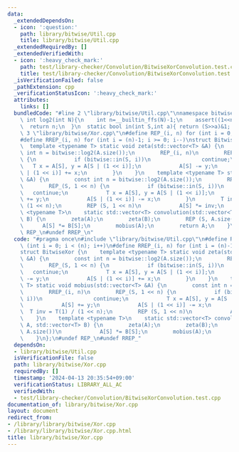 ```yaml
---
data:
  _extendedDependsOn:
  - icon: ':question:'
    path: library/bitwise/Util.cpp
    title: library/bitwise/Util.cpp
  _extendedRequiredBy: []
  _extendedVerifiedWith:
  - icon: ':heavy_check_mark:'
    path: test/library-checker/Convolution/BitwiseXorConvolution.test.cpp
    title: test/library-checker/Convolution/BitwiseXorConvolution.test.cpp
  _isVerificationFailed: false
  _pathExtension: cpp
  _verificationStatusIcon: ':heavy_check_mark:'
  attributes:
    links: []
  bundledCode: "#line 2 \"library/bitwise/Util.cpp\"\nnamespace bitwise{\n  static\
    \ int log2(int N){\n    int n=__builtin_ffs(N)-1;\n    assert((1<<n)==N);\n  \
    \  return n;\n  }\n  static bool in(int S,int a){ return (S>>a)&1; }\n}\n#line\
    \ 3 \"library/bitwise/Xor.cpp\"\n#define REP_(i, n) for (int i = 0; i < (n); i++)\n\
    #define RREP_(i, n) for (int i = (n)-1; i >= 0; i--)\nstruct BitwiseXor {\n  \
    \  template <typename T> static void zeta(std::vector<T> &A) {\n        const\
    \ int n = bitwise::log2(A.size());\n        REP_(i, n)\n        REP_(S, 1 << n)\
    \ {\n            if (bitwise::in(S, i))\n                continue;\n         \
    \   T x = A[S], y = A[S | (1 << i)];\n            A[S] -= y;\n            A[S\
    \ | (1 << i)] += x;\n        }\n    }\n    template <typename T> static void mobius(std::vector<T>\
    \ &A) {\n        const int n = bitwise::log2(A.size());\n        RREP_(i, n)\n\
    \        REP_(S, 1 << n) {\n            if (bitwise::in(S, i))\n             \
    \   continue;\n            T x = A[S], y = A[S | (1 << i)];\n            A[S]\
    \ += y;\n            A[S | (1 << i)] -= x;\n        }\n        T inv = T(1) /\
    \ (1 << n);\n        REP (S, 1 << n)\n            A[S] *= inv;\n    }\n    template\
    \ <typename T>\n    static std::vector<T> convolution(std::vector<T> A, std::vector<T>\
    \ B) {\n        zeta(A);\n        zeta(B);\n        REP (S, A.size())\n      \
    \      A[S] *= B[S];\n        mobius(A);\n        return A;\n    }\n};\n#undef\
    \ REP_\n#undef RREP_\n"
  code: "#pragma once\n#include \"library/bitwise/Util.cpp\"\n#define REP_(i, n) for\
    \ (int i = 0; i < (n); i++)\n#define RREP_(i, n) for (int i = (n)-1; i >= 0; i--)\n\
    struct BitwiseXor {\n    template <typename T> static void zeta(std::vector<T>\
    \ &A) {\n        const int n = bitwise::log2(A.size());\n        REP_(i, n)\n\
    \        REP_(S, 1 << n) {\n            if (bitwise::in(S, i))\n             \
    \   continue;\n            T x = A[S], y = A[S | (1 << i)];\n            A[S]\
    \ -= y;\n            A[S | (1 << i)] += x;\n        }\n    }\n    template <typename\
    \ T> static void mobius(std::vector<T> &A) {\n        const int n = bitwise::log2(A.size());\n\
    \        RREP_(i, n)\n        REP_(S, 1 << n) {\n            if (bitwise::in(S,\
    \ i))\n                continue;\n            T x = A[S], y = A[S | (1 << i)];\n\
    \            A[S] += y;\n            A[S | (1 << i)] -= x;\n        }\n      \
    \  T inv = T(1) / (1 << n);\n        REP (S, 1 << n)\n            A[S] *= inv;\n\
    \    }\n    template <typename T>\n    static std::vector<T> convolution(std::vector<T>\
    \ A, std::vector<T> B) {\n        zeta(A);\n        zeta(B);\n        REP (S,\
    \ A.size())\n            A[S] *= B[S];\n        mobius(A);\n        return A;\n\
    \    }\n};\n#undef REP_\n#undef RREP_"
  dependsOn:
  - library/bitwise/Util.cpp
  isVerificationFile: false
  path: library/bitwise/Xor.cpp
  requiredBy: []
  timestamp: '2024-04-13 20:35:54+09:00'
  verificationStatus: LIBRARY_ALL_AC
  verifiedWith:
  - test/library-checker/Convolution/BitwiseXorConvolution.test.cpp
documentation_of: library/bitwise/Xor.cpp
layout: document
redirect_from:
- /library/library/bitwise/Xor.cpp
- /library/library/bitwise/Xor.cpp.html
title: library/bitwise/Xor.cpp
---
```

